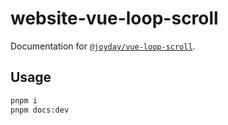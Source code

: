 # website-vue-loop-scroll

Documentation for [`@joyday/vue-loop-scroll`](https://www.npmjs.com/package/@joyday/vue-loop-scroll).

## Usage

```bash
pnpm i
pnpm docs:dev
```
